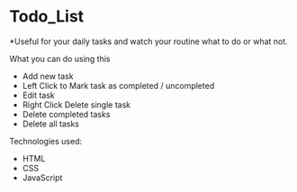 # Todo_List

*Useful for your daily tasks and watch your routine what to do or what not.

What you can do using this
* Add new task
* Left Click to Mark task as completed / uncompleted
* Edit task
* Right Click Delete single task
* Delete completed tasks
* Delete all tasks

 Technologies used:
* HTML
* CSS
* JavaScript
